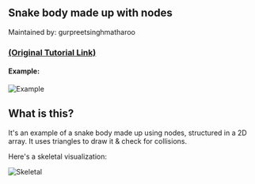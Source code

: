 ## Snake body made up with nodes

Maintained by: gurpreetsinghmatharoo

### [(Original Tutorial Link)](https://gdpalace.wordpress.com/2017/12/24/snake-nodes/)

#### Example:
![Example](https://gdpalace.files.wordpress.com/2017/12/01.gif?w=748)

## What is this?

It's an example of a snake body made up using nodes, structured in a 2D array. It uses triangles to draw it & check for collisions.

Here's a skeletal visualization:

![Skeletal](https://gdpalace.files.wordpress.com/2017/12/21.gif?w=748)
